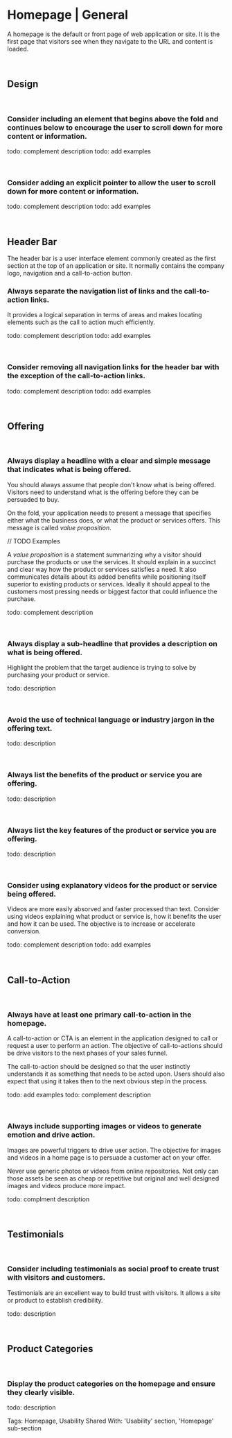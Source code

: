 # Homepage | General

A homepage is the default or front page of web application or site. It is the first page that visitors see when they navigate to the URL and content is loaded.

<br>


## Design
<br>


### Consider including an element that begins above the fold and continues below to encourage the user to scroll down for more content or information.

todo: complement description
todo: add examples

<br>


### Consider adding an explicit pointer to allow the user to scroll down for more content or information.

todo: complement description
todo: add examples

<br>


## Header Bar
The header bar is a user interface element commonly created as the first section at the top of an application or site. It normally contains the company logo, navigation and a
call-to-action button.
<br>


### Always separate the navigation list of links and the call-to-action links.

It provides a logical separation in terms of areas and makes locating elements such as the call to action much efficiently.

todo: complement description
todo: add examples

<br>


### Consider removing all navigation links for the header bar with the exception of the call-to-action links.

todo: complement description
todo: add examples

<br>


## Offering
<br>


### Always display a headline with a clear and simple message that indicates what is being offered.

You should always assume that people don't know what is being offered. Visitors need to understand what is the offering before they can be persuaded to buy.

On the fold, your application needs to present a message that specifies either what the business does, or what the product or services offers. This message is
called _value proposition_.

// TODO Examples

A _value proposition_ is a statement summarizing why a visitor should purchase the products or use the services. It should explain in a succinct and clear way how
the product or services satisfies a need. It also communicates details about its added benefits while positioning itself superior to existing products or services. Ideally
it should appeal to the customers most pressing needs or biggest factor that could influence the purchase.

todo: complement description

<br>


### Always display a sub-headline that provides a description on what is being offered.

Highlight the problem that the target audience is trying to solve by purchasing your product or service.

todo: description

<br>


### Avoid the use of technical language or industry jargon in the offering text.

todo: description

<br>


### Always list the benefits of the product or service you are offering.

todo: description

<br>


### Always list the key features of the product or service you are offering.

todo: description

<br>


### Consider using explanatory videos for the product or service being offered.

Videos are more easily absorved and faster processed than text. Consider using videos explaining what product or service is, how it benefits the user and how it
can be used. The objective is to increase or accelerate conversion.

todo: complement description
todo: add examples

<br>


## Call-to-Action
<br>


### Always have at least one primary call-to-action in the homepage.

A call-to-action or CTA is an element in the application designed to call or request a user to perform an action. The objective of call-to-actions
should be drive visitors to the next phases of your sales funnel.

The call-to-action should be designed so that the user instinctly understands it as something that needs to be acted upon. Users should also expect
that using it takes then to the next obvious step in the process.

todo: add examples
todo: complement description

<br>


### Always include supporting images or videos to generate emotion and drive action.

Images are powerful triggers to drive user action. The objective for images and videos in a home page is to persuade a customer act on your offer.

Never use generic photos or videos from online repositories. Not only can those assets be seen as cheap or repetitive but original and well designed images and 
videos produce more impact.

todo: complment description

<br>


## Testimonials
<br>


### Consider including testimonials as social proof to create trust with visitors and customers.

Testimonials are an excellent way to build trust with visitors. It allows a site or product to establish credibility.

todo: description

<br>


## Product Categories
<br>


### Display the product categories on the homepage and ensure they clearly visible.

todo: description

Tags: Homepage, Usability
Shared With: 'Usability' section, 'Homepage' sub-section

<br>